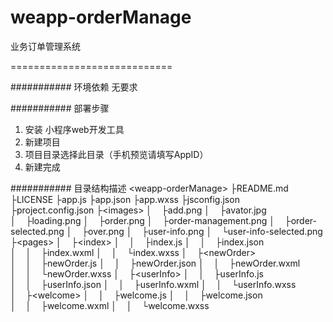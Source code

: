 # weapp-orderManage
业务订单管理系统

============================



########### 环境依赖
无要求

########### 部署步骤
1. 安装 小程序web开发工具
2. 新建项目
3. 项目目录选择此目录（手机预览请填写AppID）
4. 新建完成

########### 目录结构描述
&lt;weapp-orderManage&gt;
├README.md
├LICENSE
├app.js
├app.json
├app.wxss
├jsconfig.json
├project.config.json
├&lt;images&gt;
│&nbsp;&nbsp;&nbsp;&nbsp;├add.png
│&nbsp;&nbsp;&nbsp;&nbsp;├avator.jpg
│&nbsp;&nbsp;&nbsp;&nbsp;├loading.png
│&nbsp;&nbsp;&nbsp;&nbsp;├order.png
│&nbsp;&nbsp;&nbsp;&nbsp;├order-management.png
│&nbsp;&nbsp;&nbsp;&nbsp;├order-selected.png
│&nbsp;&nbsp;&nbsp;&nbsp;├over.png
│&nbsp;&nbsp;&nbsp;&nbsp;├user-info.png
│&nbsp;&nbsp;&nbsp;&nbsp;└user-info-selected.png
├&lt;pages&gt;
│&nbsp;&nbsp;&nbsp;&nbsp;├&lt;index&gt;
│&nbsp;&nbsp;&nbsp;&nbsp;│&nbsp;&nbsp;&nbsp;&nbsp;├index.js
│&nbsp;&nbsp;&nbsp;&nbsp;│&nbsp;&nbsp;&nbsp;&nbsp;├index.json
│&nbsp;&nbsp;&nbsp;&nbsp;│&nbsp;&nbsp;&nbsp;&nbsp;├index.wxml
│&nbsp;&nbsp;&nbsp;&nbsp;│&nbsp;&nbsp;&nbsp;&nbsp;└index.wxss
│&nbsp;&nbsp;&nbsp;&nbsp;├&lt;newOrder&gt;
│&nbsp;&nbsp;&nbsp;&nbsp;│&nbsp;&nbsp;&nbsp;&nbsp;├newOrder.js
│&nbsp;&nbsp;&nbsp;&nbsp;│&nbsp;&nbsp;&nbsp;&nbsp;├newOrder.json
│&nbsp;&nbsp;&nbsp;&nbsp;│&nbsp;&nbsp;&nbsp;&nbsp;├newOrder.wxml
│&nbsp;&nbsp;&nbsp;&nbsp;│&nbsp;&nbsp;&nbsp;&nbsp;└newOrder.wxss
│&nbsp;&nbsp;&nbsp;&nbsp;├&lt;userInfo&gt;
│&nbsp;&nbsp;&nbsp;&nbsp;│&nbsp;&nbsp;&nbsp;&nbsp;├userInfo.js
│&nbsp;&nbsp;&nbsp;&nbsp;│&nbsp;&nbsp;&nbsp;&nbsp;├userInfo.json
│&nbsp;&nbsp;&nbsp;&nbsp;│&nbsp;&nbsp;&nbsp;&nbsp;├userInfo.wxml
│&nbsp;&nbsp;&nbsp;&nbsp;│&nbsp;&nbsp;&nbsp;&nbsp;└userInfo.wxss
│&nbsp;&nbsp;&nbsp;&nbsp;├&lt;welcome&gt;
│&nbsp;&nbsp;&nbsp;&nbsp;│&nbsp;&nbsp;&nbsp;&nbsp;├welcome.js
│&nbsp;&nbsp;&nbsp;&nbsp;│&nbsp;&nbsp;&nbsp;&nbsp;├welcome.json
│&nbsp;&nbsp;&nbsp;&nbsp;│&nbsp;&nbsp;&nbsp;&nbsp;├welcome.wxml
│&nbsp;&nbsp;&nbsp;&nbsp;│&nbsp;&nbsp;&nbsp;&nbsp;└welcome.wxss
